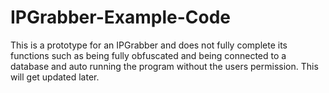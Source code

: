 # IPGrabber-Example-Code
This is a prototype for an IPGrabber and does not fully complete its functions such as being fully obfuscated and being connected to a database and auto running the program without the users permission.
This will get updated later.
